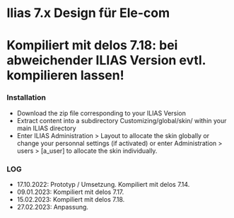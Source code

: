 # **Ilias 7.x Design für Ele-com**
# **Kompiliert mit delos 7.18: bei abweichender ILIAS Version evtl. kompilieren lassen!**

### **Installation**

* Download the zip file corresponding to your ILIAS Version
* Extract content into a subdirectory Customizing/global/skin/ within your main ILIAS directory
* Enter ILIAS Administration > Layout to allocate the skin globally or change your personnal settings (if activated) or enter Administration > users > [a_user] to allocate the skin individually.

### **LOG**
* 17.10.2022: Prototyp / Umsetzung. Kompiliert mit delos 7.14.
* 09.01.2023: Kompiliert mit delos 7.17.
* 15.02.2023: Kompiliert mit delos 7.18.
* 27.02.2023: Anpassung.